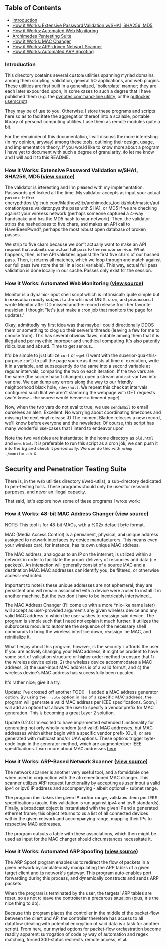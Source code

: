 ## Table of Contents

 - [Introduction](#intro) 
 - [How it Works: Extensive Password Validation w/SHA1, SHA256, MD5](#passvalidator)
 - [How it Works: Automated Web Monitoring](#shmonitor)
 - [Archimedes Pentesting Suite](#security)
 - [How it Works: MAC Changer](#macchanger)
 - [How it Works: ARP-driven Network Scanner](#networkscanner)
 - [How it Works: Automated ARP Spoofing](#arpspoof)

### <a name="intro"></a> Introduction
This directory contains several custom utilities spanning myriad domains, among them scripting, validation, general I/O applications, and web plugins.
These utilities are first built in a generalized, 'boilerplate' manner; they are each later expounded upon, in some cases to such a degree that I have published them (e.g. the [pynotes command-line utility](https://github.com/MatthewZito/py_notes), or the [putlocker userscript](https://github.com/MatthewZito/utils/blob/master/web-utils/putlockerstyle.js)).

They may be of use to you. Otherwise, I store these programs and scripts here so as to facilitate the aggregation thereof into a scalable, portable library of personal computing utilities. I use them as remote modules quite a bit.

For the remainder of this documentation, I will discuss the more interesting (in my opinion, anyway) among these tools, outlining their design, usage, and implementation theory. If you would like to know more about a program I have yet to document with such a degree of granularity, do let me know and I will add it to this README.

### <a name="passvalidator"></a> How it Works: Extensive Password Validation w/SHA1, SHA256, MD5 ([view source](https://github.com/MatthewZito/archimedes_toolkit/blob/master/automation/pass_validator.py))

The validator is interesting and I'm pleased with my implementation. Passwords get leaked all the time. My validator accepts as input your actual passes. It first encrypthttps://github.com/MatthewZito/archimedes_toolkit/blob/master/automation/pass_validator.pys the pass with SHA1, or MD5 if we are checking against your wireless network (perhaps someone captured a 4-way handshake and has the MD5 hash to your network). Then, the validator strips the hashed pass to five chars, and makes an API call to HaveIBeenPwnd?, perhaps the most robust open database of broken passes. 

We strip to five chars because we don't actually want to make an API request that submits our actual full pass to the remote service. What happens, then, is the API validates against the first five chars of our hashed pass. Then, it returns all matches, which we loop through and match against our full pass (we store the tail in a local variable). This way, actual full pass validation is done locally in our cache. Passes only exist for the session.

### <a name="shmonitor"></a> How it Works: Automated Web Monitoring ([view source](https://github.com/MatthewZito/archimedes_toolkit/blob/master/web-utils/monitor.sh))

Monitor is a dynamic-input shell script which is intrinsically quite simple but in execution readily subject to the whims of UNIX, cron, and processes. I wrote Monitor after DD missed another record release from her favorite musician. I thought "let's just make a cron job that monitors the page for updates."

Okay, admittedly my first idea was that maybe I could directionally DDOS them or something to clog up their server's threads (leaving a few for me to choose from). This has several obvious flaws, notable among them that it is illegal and per my ethic improper and unethical computing. It's also patently ridiculous and absurd. Time to get serious...

It'd be simple to just utilize `curl` or `wget` (I went with the superior-qua-this-purpose `curl`) to pull the page source as it exists at time of execution, write it in a variable, and subsequently do the same into a second variable at regular intervals, comparing the two on each iteration. If the two vars are the same (the source hasn't changed), open a stream and `cat` var two into var one. We can dump any errors along the way to our friendly neighborhood black hole, `/dev/null`. We repeat this check at intervals configured such that we aren't slamming the webpage with GET requests (we'd know - the source would become a timeout page). 

Now, when the two vars do not eval to true, we use `sendEmail` to email ourselves an alert. Excellent. No worrying about coordinating timezones and missing the next vinyl release :D The moment Bladee releases a new record, we'll know before everyone and the newsletter. Of course, this script has many wonderful use-cases that I intend to endeavor upon.

Note the two variables are instantiated in the home directory as `old.html` and `new.html`. It is preferable to run this script as a cron job; we can push it into the bg and check it periodically. We can do this with `nohup ./monitor.sh &`.

## <a name="security"></a> Security and Penetration Testing Suite
There is, in the web utilities directory (/web-utils), a sub-directory dedicated to pen-testing tools. These programs should only be used for research purposes, and never an illegal capacity.

That said, let's explore how some of these programs I wrote work:

### <a name="macchanger"></a>  How it Works: 48-bit MAC Address Changer ([view source](https://github.com/MatthewZito/archimedes_toolkit/blob/master/pentesting/mac_changer.py))

NOTE: This tool is for 48-bit MACs, with a %02x default byte format.

MAC (Media Access Control) is a permanent, physical, and unique address assigned to network interfaces by device manufacturers. This means even your wireless card, for instance, has its own unique MAC address.

The MAC address, analogous to an IP on the internet, is utilized within a network in order to facilitate the proper delivery of resources and data (i.e. packets). An interaction will generally consist of a source MAC and a destination MAC. MAC addresses can identify you, be filtered, or otherwise access-restricted.

Important to note is these unique addresses are not ephemeral; they are persistent and will remain associated with a device were a user to install it in another machine. But the two don't have to be inextricably intertwined...

The MAC Address Changer (I'll come up with a more *nix-like name later) will
accept as user-provided arguments any given wireless device and any valid MAC address to which the user wishes to reassign said device. The program is simple such that I need not explain it much further: it utilizes the subprocess module to automate the sequence of the necessary shell commands to bring the wireless interface down, reassign the MAC, and reinitialize it. 

What I enjoy about this program, however, is the security it affords the user. If you are actively changing your MAC address, it might be prudent to have some sort of validation structure or higher order method to ensure that 1) the wireless device exists, 2) the wireless device accommodates a MAC address, 3) the user-input MAC address is of a valid format, and 4) the wireless device's MAC address has successfully been updated.

It's rather nice; give it a try.

Update: I've crossed off another TODO - I added a MAC address generator option. By using the `--auto` option in lieu of a specific MAC address, the program will generate a valid MAC address per IEEE specifications. Soon, I will add an option that allows the user to specify a vendor prefix for MAC generation. This is becoming a great Layer 2 solution.

Update 0.2.0: I'm excited to have implemented extended functionality for generating not only wholly random (and valid) MAC addresses, but MAC addresses which either begin with a specific vendor prefix (OUI), or are generated with multicast and/or UAA options. These options trigger byte-code logic in the generator method, which are augmented per IEEE specifications. Learn more about MAC addresses [here](https://en.wikipedia.org/wiki/Organizationally_unique_identifier#Bit-reversed_representation).


### <a name="networkscanner"></a>  How it Works: ARP-Based Network Scanner ([view source](https://github.com/MatthewZito/archimedes_toolkit/blob/master/pentesting/network_scanner.py))

The network scanner is another very useful tool, and a formidable one when used in conjunction with the aforementioned MAC changer. This scanner utilizes ARP request functionality by accepting as user input a valid ipv4 or ipv6 IP address and accompanying - albeit optional - subnet range. 

The program then takes the given IP and/or range, validates them per IEEE
specifications (again, this validation is run against ipv4 and ipv6 standards). Finally, a broadcast object is instantiated with the given IP and a generated ethernet frame; this object returns to us a list of all connected devices within the given network and accompanying range, mapping their IPs to respective MAC addresses.

The program outputs a table with these associations, which then might be used as input for the MAC changer should circumstances necessitate it.

### <a name="arpspoof"></a>  How it Works: Automated ARP Spoofing ([view source](https://github.com/MatthewZito/archimedes_toolkit/blob/master/pentesting/arp_spoof.py))

The ARP Spoof program enables us to redirect the flow of packets in a given network by simulateously manipulating the ARP tables of a given target client and its network's gateway. This program auto-enables port forwarding during this process, and dynamically constructs and sends ARP packets.  

When the program is terminated by the user, the targets' ARP tables are reset, so as not to leave the controller in a precarous situation (plus, it's the nice thing to do). 

Because this program places the controller in the middle of the packet-flow between the client and AP, the controller therefore has access to all dataflow (dealing with potential encryption of said data is a task for another script). From here, our myriad options for packet-flow orchestration become readily apparent: surrogation of code by way of automation and regex matching, forced 300-status redirects, remote access, et al.
